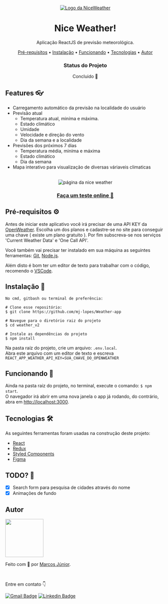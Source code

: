 <p align='center'>
  
<a href='https://nice-weather.vercel.app' > 
<img src='https://user-images.githubusercontent.com/56007721/140596300-9b6375a7-fc98-42c5-9a2c-01300e8e1cd9.png' alt='Logo da NiceWeather'> 
</a>
  
</p>
<div align='center'>
  <h1> Nice Weather! </h1>
  <p> Aplicação ReactJS de previsão meteorológica.</p>
</div>

<p align="center">
 <a href="#requisitos">Pré-requisitos</a> •
 <a href="#instalacao">Instalação</a> •
 <a href="#funcionando">Funcionando</a> •
 <a href="#tecnologias">Tecnologias</a> •   
 <a href="#autor">Autor</a> 
</p>

<div align='center'>
	<h3>Status do Projeto</h3>
	<p> Concluido 🌟</p>
</div>
<h2> Features 👓</h2>

- Carregamento automático da previsão na localidade do usuário
- Previsão atual
	- Temperatura atual, miníma e máxima.
	- Estado climático
	- Umidade
	- Velocidade e direção do vento
	- Dia da semana e a localidade
- Previsões dos próximos 7 dias 
	- Temperatura média, miníma e máxima
	- Estado climático
	- Dia da semana
- Mapa interativo para visualização de diversas váriaveis climaticas
</br>

<div  align='center'>
<img src='https://user-images.githubusercontent.com/56007721/140678766-f3d207dd-6213-461a-bc37-25f1498db968.png' alt='página da nice weather' />
	
<a href='https://nice-weather.vercel.app'> <h3> Faça um teste online 🔅</h3> </a>
</div>

<h2 id='requisitos'> Pré-requisitos ⚙</h2>

Antes de iniciar este aplicativo você irá precisar de uma API KEY da [OpenWeather](https://openweathermap.org/api/). Escolha um dos planos e cadastre-se no site para conseguir uma chave ( existe um plano gratuito ). Por fim subscreva-se nos serviços 'Current Weather Data' e 'One Call API'.

Você também vai precisar ter instalado em sua máquina as seguintes ferramentas:
[Git](https://git-scm.com), [Node.js](https://nodejs.org/en/).

Além disto é bom ter um editor de texto para trabalhar com o código, recomendo o [VSCode](https://code.visualstudio.com/).

<h2 id='instalacao'> Instalação 🔧</h2>

``` 
No cmd, gitbash ou terminal de preferência: 

# Clone esse repositório:
$ git clone https://github.com/mj-lopes/Weather-app 

# Navegue para o diretório raiz do projeto
$ cd weather_v2

# Instale as dependências do projeto
$ npm install
```

Na pasta raíz do projeto, crie um arquivo: ```.env.local```.<br/>Abra este arquivo com um editor de texto e escreva ```REACT_APP_WEATHER_API_KEY=SUA_CHAVE_DO_OPENWEATHER```

<h2 id='funcionando'> Funcionando 💨 </h2>

Ainda na pasta raiz do projeto, no terminal, execute o comando: ``` $ npm start ```.<br/>
O navegador irá abrir em uma nova janela o app já rodando, do contrário, abra em [http://localhost:3000](http://localhost:3000).

<h2 id='tecnologias'> Tecnologias 🛠 </h2>

As seguintes ferramentas foram usadas na construção deste projeto:

- [React](https://pt-br.reactjs.org/)
- [Redux](https://react-redux.js.org/)
- [Styled Components](https://styled-components.com/)
- [Figma](https://www.figma.com/ui-design-tool/)

<h2> TODO? 📝 </h2>

- [x] Search form para pesquisa de cidades através do nome
- [x] Animações de fundo

<h2 id='autor'> Autor </h2>

<img src='https://user-images.githubusercontent.com/56007721/140599522-58255910-aa8e-4045-9cf9-2f061d6dd472.png' style="width: 120px;">
<p>Feito com 🧡 por <a href='https://github.com/mj-lopes'>Marcos Júnior</a>. </p><br/>
<p>Entre em contato 👇

[![Gmail Badge](https://img.shields.io/badge/-mlrj.junior%40gmail.com-c14438?style=flat-square&logo=Gmail&logoColor=white&link=mailto:mlrj.junior@gmail.com)](mailto:mlrj.junior@gmail.com)
[![Linkedin Badge](https://img.shields.io/badge/-Marcos_Junior-blue?style=flat-square&logo=Linkedin&logoColor=white&link=https://www.linkedin.com/in/mlrjunior/)](https://www.linkedin.com/in/mlrjunior/) 
</p>
